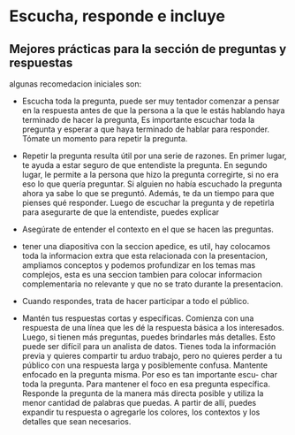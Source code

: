 # Escucha, responde e incluye

## Mejores prácticas para la sección de preguntas y respuestas

algunas recomedacion iniciales son:

- Escucha toda la pregunta, puede ser muy tentador comenzar a pensar en la respuesta antes  de que la persona a la que
  le estás hablando haya terminado de hacer la pregunta, Es importante escuchar toda la pregunta y esperar a que haya
  terminado de hablar para responder. Tómate un momento para repetir la pregunta.

- Repetir la pregunta resulta útil por una serie de razones. En primer lugar, te ayuda a estar seguro de que entendiste
  la pregunta. En segundo lugar, le permite a la persona que hizo la pregunta corregirte, si no era eso lo que quería
  preguntar. Si alguien no había escuchado la pregunta ahora ya sabe lo que se preguntó. Además, te da un tiempo para
  que pienses qué responder. Luego de escuchar la pregunta y de repetirla para asegurarte de que la entendiste, puedes
  explicar

- Asegúrate de entender el contexto en el que se hacen las preguntas.

- tener una diapositiva con la seccion apedice, es util, hay colocamos toda la informacion extra que esta relacionada con
  la presentacion, ampliamos conceptos y podemos profundizar en los temas mas complejos, esta es una seccion tambien para
  colocar informacion complementaria no relevante y que no se trato durante la presentacion.

- Cuando respondes, trata de hacer participar a todo el público.

- Mantén tus respuestas cortas y específicas. Comienza con una respuesta de una línea que les dé la respuesta básica a
  los interesados. Luego, si tienen más preguntas, puedes brindarles más detalles. Esto puede ser difícil para un analista
  de datos. Tienes toda la información previa y quieres compartir tu arduo trabajo, pero no quieres perder a tu público
  con una respuesta larga y posiblemente confusa. Mantente enfocado en la pregunta misma. Por eso es tan importante escu-
  char toda la pregunta. Para mantener el foco en esa pregunta específica. Responde la pregunta de la manera más directa
  posible y utiliza la menor cantidad de palabras que puedas. A partir de allí, puedes expandir tu respuesta o agregarle
  los colores, los contextos y los detalles que sean necesarios.
